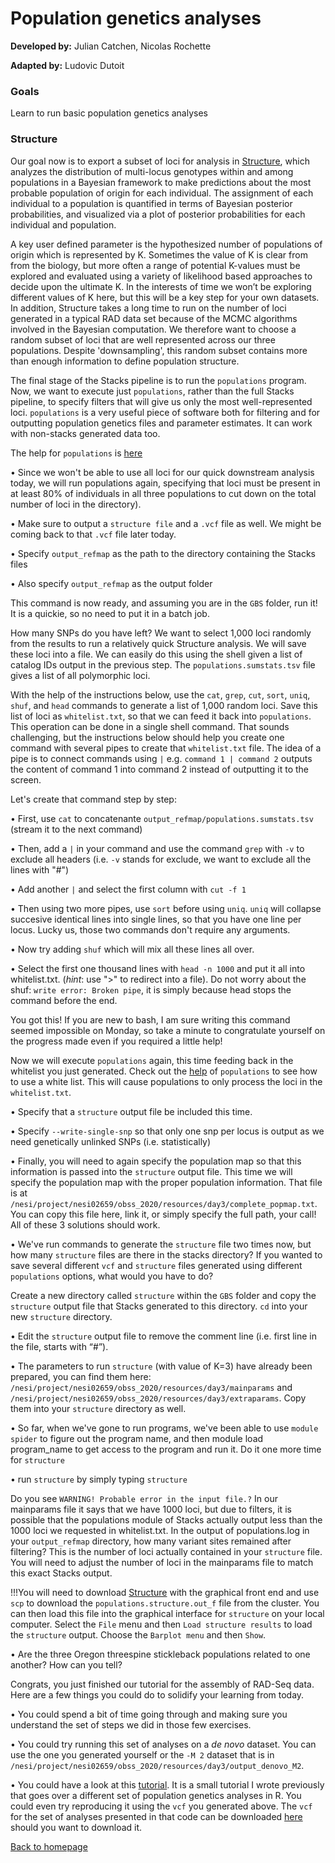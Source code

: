 # Population genetics analyses

**Developed by:** Julian Catchen, Nicolas Rochette

**Adapted by:** Ludovic Dutoit

### Goals
Learn to run basic population genetics analyses



### Structure

Our goal now is to export a subset of loci for analysis in [Structure](https://web.stanford.edu/group/pritchardlab/structure.html), which analyzes the distribution of multi-locus genotypes within and among populations in a Bayesian framework to make predictions about the most probable population of origin for each individual. The assignment of each individual to a population is quantified in terms of Bayesian posterior probabilities, and visualized via a plot of posterior probabilities for each individual and population.

A key user defined parameter is the hypothesized number of populations of origin which is represented by K. Sometimes the value of K is clear from from the biology, but more often a range of potential K-values must be explored and evaluated using a variety of likelihood based approaches to decide upon the ultimate K. In the interests of time we won’t be exploring different values of K here, but this will be a key step for your own datasets. In addition, Structure takes a long time to run on the number of loci generated in a typical RAD data set because of the MCMC algorithms involved in the Bayesian computation. We therefore want to choose a random subset of loci that are well represented across our three populations. Despite 'downsampling', this random subset contains more than enough information to define population structure.

The final stage of the Stacks pipeline is to run the `populations` program. Now, we want to execute just `populations`, rather than the full Stacks pipeline, to specify filters that will give us only the most well-represented loci. `populations` is a very useful piece of software both for filtering and for outputting population genetics files and parameter estimates. It can work with non-stacks generated data too.

The help for `populations` is [here](https://catchenlab.life.illinois.edu/stacks/comp/populations.php)

 • Since we won't be able to use all loci for our quick downstream analysis today, we will run populations again, specifying that loci must be present in at least 80% of individuals in all three populations to cut down on the total number of loci in the directory).

 • Make sure to output a `structure file` and a `.vcf` file as well. We might be coming back to that `.vcf` file later today.
 
 • Specify `output_refmap` as the path to the directory containing the Stacks files 
  
 • Also specify `output_refmap` as the output folder

This command is now ready, and assuming you are in the `GBS` folder, run it! It is a quickie, so no need to put it in a batch job.
 
How many SNPs do you have left? We want to select 1,000 loci randomly from the results to run a relatively quick Structure analysis. We will save these loci into a file. We can easily do this using the shell given a list of catalog IDs output in the previous step. The `populations.sumstats.tsv` file gives a list of all polymorphic loci. 

With the help of the instructions below, use the `cat`, `grep`, `cut`, `sort`, `uniq`, `shuf`, and `head` commands to generate a list of 1,000 random loci. Save this list of loci as `whitelist.txt`, so that we can feed it back into `populations`. This operation can be done in a single shell command. That sounds challenging, but the instructions below should help you create one command with several pipes to create that `whitelist.txt` file. The idea of a pipe is to connect commands using `|` e.g. `command 1 | command 2` outputs the content of command 1 into command 2 instead of outputting it to the screen.

Let's create that command step by step:

• First, use `cat` to concatenante `output_refmap/populations.sumstats.tsv` (stream it to the next command)

• Then, add a `|` in your command and use the command `grep` with `-v` to exclude all headers (i.e. `-v` stands for exclude, we want to exclude all the lines with "#")

• Add another `|` and select the first column with `cut -f 1`

• Then using two more pipes, use `sort` before using `uniq`. `uniq` will collapse succesive identical lines into single lines, so that you have one line per locus. Lucky us, those two commands don't require any arguments.

• Now try adding `shuf` which will mix all these lines all over. 

• Select the first one thousand lines with `head -n 1000` and put it all into whitelist.txt. (*hint*: use ">" to redirect into a file). Do not worry about the shuf: `write error: Broken pipe`, it is simply because head stops the command before the end.

You got this! If you are new to bash, I am sure writing this command seemed impossible on Monday, so take a minute to congratulate yourself on the progress made even if you required a little help!

Now we will execute `populations` again, this time feeding back in the whitelist you just generated. Check out the [help](https://catchenlab.life.illinois.edu/stacks/comp/populations.php) of `populations` to see how to use a white list. This will cause populations to only process the loci in the `whitelist.txt`. 

• Specify that a `structure` output file be included this time.
 
• Specify `--write-single-snp` so that only one snp per locus is output as we need genetically unlinked SNPs (i.e. statistically)

• Finally, you will need to again specify the population map so that this information is passed into the `structure` output file. This time we will specify the population map with the proper population information. That file is at `/nesi/project/nesi02659/obss_2020/resources/day3/complete_popmap.txt`. You can copy this file here, link it, or simply specify the full path, your call! All of these 3 solutions should work.

• We've run commands to generate the `structure` file two times now, but how many `structure` files are there in the stacks directory? If you wanted to save several different `vcf` and `structure` files generated using different `populations` options, what would you have to do?

Create a new directory called `structure` within the `GBS` folder and copy the `structure` output file that Stacks generated to this directory. `cd` into your new `structure` directory.

• Edit the `structure` output file to remove the comment line (i.e. first line in the file, starts with “#”).

• The parameters to run `structure` (with value of K=3) have already been prepared, you can find them here: `/nesi/project/nesi02659/obss_2020/resources/day3/mainparams` and `/nesi/project/nesi02659/obss_2020/resources/day3/extraparams`. Copy them into your `structure` directory as well.

• So far, when we've gone to run programs, we've been able to use `module spider` to figure out the program name, and then module load program_name to get access to the program and run it. Do it one more time for `structure`

•  run `structure` by simply typing `structure` 

Do you see `WARNING! Probable error in the input file.?` In our mainparams file it says that we have 1000 loci, but due to filters, it is possible that the populations module of Stacks actually output less than the 1000 loci we requested in whitelist.txt. In the output of populations.log in your `output_refmap` directory, how many variant sites remained after filtering? This is the number of loci actually contained in your `structure` file. You will need to adjust the number of loci in the mainparams file to match this exact Stacks output.

!!!You will need to download [Structure](https://web.stanford.edu/group/pritchardlab/structure_software/release_versions/v2.3.4/html/structure.html) with the graphical front end and use `scp` to download the `populations.structure.out_f` file from the cluster. You can then load this file into the graphical interface for `structure` on your local computer. Select the `File` menu and then `Load structure results` to load the `structure` output. Choose the `Barplot menu` and then `Show`.

• Are the three Oregon threespine stickleback populations related to one another? How can you tell?

Congrats, you just finished our tutorial for the assembly of RAD-Seq data. Here are a few things you could do to solidify your learning from today.

• You could spend a bit of time going through and making sure you understand the set of steps we did in those few exercises.

• You could try running this set of analyses on a *de novo* dataset. You can use the one you generated yourself or the `-M 2` dataset that is in `/nesi/project/nesi02659/obss_2020/resources/day3/output_denovo_M2`.

• You could have a look at this [tutorial](populationstructure_tuto/populationstructure_tuto.md). It is a small tutorial I wrote previously that goes over a different set of population genetics analyses in R. You could even try reproducing it using the `vcf` you generated above. The `vcf` for the set of analyses presented in that code can be downloaded [here](https://github.com/ldutoit/bully_gbs/blob/master/output_files/populations.snps.vcf) should you want to download it.

[Back to homepage](../index.md)
